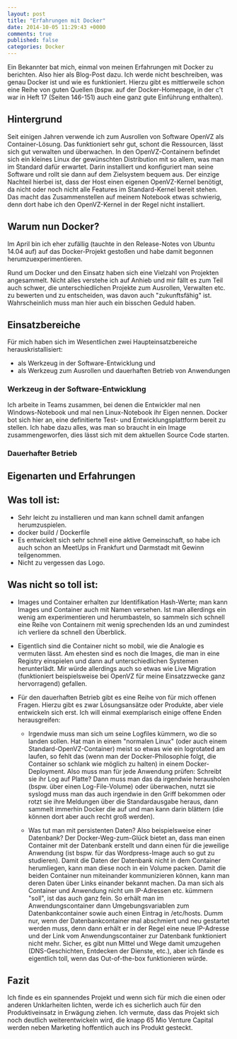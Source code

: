 ```yaml
---
layout: post
title: "Erfahrungen mit Docker"
date: 2014-10-05 11:29:43 +0000
comments: true
published: false 
categories: Docker
---
```

Ein Bekannter bat mich, einmal von meinen Erfahrungen mit Docker zu
berichten. Also hier als Blog-Post dazu. Ich werde nicht beschreiben,
was genau Docker ist und wie es funktioniert. Hierzu gibt es
mittlerweile schon eine Reihe von guten Quellen (bspw. auf der
Docker-Homepage, in der c't war in Heft 17 (Seiten 146-151) auch eine
ganz gute Einführung enthalten).

Hintergrund
-----------

Seit einigen Jahren verwende ich zum Ausrollen von Software OpenVZ als
Container-Lösung. Das funktioniert sehr gut, schont die Ressourcen,
lässt sich gut verwalten und überwachen. In den OpenVZ-Containern
befindet sich ein kleines Linux der gewünschten Distribution mit so
allem, was man im Standard dafür erwartet. Darin installiert und
konfiguriert man seine Software und rollt sie dann auf dem Zielsystem
bequem aus. Der einzige Nachteil hierbei ist, dass der Host einen
eigenen OpenVZ-Kernel benötigt, da nicht oder noch nicht alle Features
im Standard-Kernel bereit stehen. Das macht das Zusammenstellen auf
meinem Notebook etwas schwierig, denn dort habe ich den OpenVZ-Kernel
in der Regel nicht installiert. 

Warum nun Docker?
-----------------

Im April bin ich eher zufällig (tauchte in den Release-Notes von
Ubuntu 14.04 auf) auf das Docker-Projekt gestoßen und habe damit
begonnen herumzuexperimentieren. 

Rund um Docker und den Einsatz haben sich eine Vielzahl von Projekten
angesammelt. Nicht alles verstehe ich auf Anhieb und mir fällt es zum
Teil auch schwer, die unterschiedlichen Projekte zum Ausrollen,
Verwalten etc. zu bewerten und zu entscheiden, was davon auch
"zukunftsfähig" ist. Wahrscheinlich muss man hier auch ein bisschen
Geduld haben.


Einsatzbereiche
---------------

Für mich haben sich im Wesentlichen zwei Haupteinsatzbereiche herauskristallisiert: 
* als Werkzeug in der Software-Entwicklung und 
* als Werkzeug zum Ausrollen und dauerhaften Betrieb von Anwendungen 


### Werkzeug in der Software-Entwicklung

Ich arbeite in Teams zusammen, bei denen die Entwickler mal nen
Windows-Notebook und mal nen Linux-Notebook ihr Eigen nennen. Docker
bot sich hier an, eine definitierte Test- und Entwicklungsplattform
bereit zu stellen. Ich habe dazu alles, was man so braucht in ein
Image zusammengeworfen, dies lässt sich mit dem aktuellen Source Code
starten.

### Dauerhafter Betrieb

Eigenarten und Erfahrungen
--------------------------

Was toll ist:
-------------

* Sehr leicht zu installieren und man kann schnell damit anfangen herumzuspielen. 
* docker build / Dockerfile 
* Es entwickelt sich sehr schnell eine aktive Gemeinschaft, so habe
  ich auch schon an MeetUps in Frankfurt und Darmstadt
  mit Gewinn teilgenommen. 
* Nicht zu vergessen das Logo. 


Was nicht so toll ist:
----------------------

* Images und Container erhalten zur Identifikation Hash-Werte; man
  kann Images und Container auch mit Namen versehen. Ist man
  allerdings ein wenig am experimentieren und herumbasteln, so sammeln
  sich schnell eine Reihe von Containern mit wenig sprechenden Ids an
  und zumindest ich verliere da schnell den Überblick.

* Eigentlich sind die Container nicht so mobil, wie die Analogie es
  vermuten lässt. Am ehesten sind es noch die Images, die man in eine
  Registry einspielen und dann auf unterschiedlichen Systemen
  herunterlädt. Mir würde allerdings auch so etwas wie Live Migration
  (funktioniert beispielsweise bei OpenVZ für meine Einsatzzwecke ganz
  hervorragend) gefallen. 

* Für den dauerhaften Betrieb gibt es eine Reihe von für mich offenen
  Fragen. Hierzu gibt es zwar Lösungsansätze oder Produkte, aber viele
  entwickeln sich erst. Ich will einmal exemplarisch einige offene
  Enden herausgreifen:

  - Irgendwie muss man sich um seine Logfiles kümmern, wo die so
    landen sollen. Hat man in einem "normalen Linux" (oder auch einem
    Standard-OpenVZ-Container) meist so etwas wie ein logrotated am
    laufen, so fehlt das (wenn man der Docker-Philosophie folgt, die
    Container so schlank wie möglich zu halten) in einem
    Docker-Deployment. Also muss man für jede Anwendung prüfen:
    Schreibt sie ihr Log auf Platte? Dann muss man das da irgendwie
    herausholen (bspw. über einen Log-File-Volume) oder überwachen,
    nutzt sie syslogd muss man das auch irgendwie in den Griff
    bekommen oder rotzt sie ihre Meldungen über die Standardausgabe
    heraus, dann sammelt immerhin Docker die auf und man kann darin
    blättern (die können dort aber auch recht groß werden).
  
  - Was tut man mit persistenten Daten? Also beispielsweise einer
    Datenbank? Der Docker-Weg-zum-Glück bietet an, dass man einen
    Container mit der Datenbank erstellt und dann einen für die
    jeweilige Anwendung (ist bspw. für das Wordpress-Image auch so gut
    zu studieren). Damit die Daten der Datenbank nicht in dem
    Container herumliegen, kann man diese noch in ein Volume
    packen. Damit die beiden Container nun miteinander kommunizieren
    können, kann man deren Daten über Links einander bekannt
    machen. Da man sich als Container und Anwendung nicht um
    IP-Adressen etc. kümmern "soll", ist das auch ganz fein. So erhält
    man im Anwendungscontainer dann Umgebungsvariablen zum
    Datenbankcontainer sowie auch einen Eintrag in /etc/hosts. Dumm
    nur, wenn der Datenbankcontainer mal abschmiert und neu gestartet
    werden muss, denn dann erhält er in der Regel eine neue IP-Adresse
    und der Link vom Anwendungscontainer zur Datenbank funktioniert
    nicht mehr. Sicher, es gibt nun Mittel und Wege damit umzugehen
    (DNS-Geschichten, Entdecken der Dienste, etc.), aber ich fände es
    eigentlich toll, wenn das Out-of-the-box funktionieren würde.
    
Fazit
-----

Ich finde es ein spannendes Projekt und wenn sich für mich die einen
oder anderen Unklarheiten lichten, werde ich es sicherlich auch für
den Produktiveinsatz in Erwägung ziehen. Ich vermute, dass das Projekt
sich noch deutlich weiterentwickeln wird, die knapp 65 Mio Venture
Capital werden neben Marketing hoffentlich auch ins Produkt gesteckt.